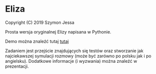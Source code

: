 # Eliza

Copyright (C) 2019 Szymon Jessa

Prosta wersja oryginalnej Elizy napisana w Pythonie.

Demo można znaleźć tutaj [tutaj](https://www.masswerk.at/elizabot/)

Zadaniem jest przejście znajdujących się testów oraz stworzanie jak najciekawszej symulacji rozmowy (może być zarówno po polsku jak i po angielsku). Dodatkowe informacje (i wyzwania) można znaleźć w prezentacji.
